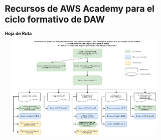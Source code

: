 Recursos de AWS Academy para el ciclo formativo de DAW
======================================================

**Hoja de Ruta**

<p align="center">
  <img width="460" height="300" src="roadmap.png">
</p>




